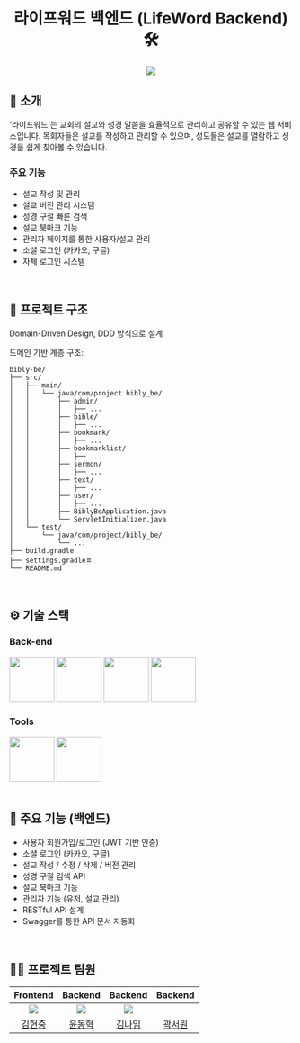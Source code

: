 <div align="center">

# 라이프워드 백엔드 (LifeWord Backend) 🛠️

[<img src="https://img.shields.io/badge/프로젝트 기간-2025.01~-fab2ac?style=flat&logo=&logoColor=white" />]()

</div>

## 📝 소개

'라이프워드'는 교회의 설교와 성경 말씀을 효율적으로 관리하고 공유할 수 있는 웹 서비스입니다. 목회자들은 설교를 작성하고 관리할 수 있으며, 성도들은 설교를 열람하고 성경을 쉽게 찾아볼 수 있습니다.

### 주요 기능

- 설교 작성 및 관리
- 설교 버전 관리 시스템
- 성경 구절 빠른 검색
- 설교 북마크 기능
- 관리자 페이지를 통한 사용자/설교 관리
- 소셜 로그인 (카카오, 구글)
- 자체 로그인 시스템

<br />

## 📂 프로젝트 구조

Domain-Driven Design, DDD 방식으로 설계

도메인 기반 계층 구조:

```
bibly-be/
├── src/
│   ├── main/
│   │   └── java/com/project bibly_be/
│   │       ├── admin/
│   │       │   ├── ...
│   │       ├── bible/
│   │       │   ├── ...
│   │       ├── bookmark/
│   │       │   ├── ...
│   │       ├── bookmarklist/
│   │       │   ├── ...
│   │       ├── sermon/
│   │       │   ├── ...
│   │       ├── text/
│   │       │   ├── ...
│   │       ├── user/
│   │       │   ├── ...
│   │       ├── BiblyBeApplication.java
│   │       └── ServletInitializer.java
│   └── test/
│       └── java/com/project/bibly_be/
│           └── ...
├── build.gradle
├── settings.gradleㅍ
└── README.md
```

<br />

## ⚙ 기술 스택

### Back-end

<div>
<img src="https://github.com/yewon-Noh/readme-template/blob/main/skills/Java.png?raw=true" width="80">
<img src="https://github.com/yewon-Noh/readme-template/blob/main/skills/SpringBoot.png?raw=true" width="80">
<img src="https://github.com/yewon-Noh/readme-template/blob/main/skills/Mysql.png?raw=true" width="80">
<img src="https://github.com/yewon-Noh/readme-template/blob/main/skills/Swagger.png?raw=true" width="80">
</div>

### Tools

<div>
<img src="https://github.com/yewon-Noh/readme-template/blob/main/skills/Github.png?raw=true" width="80">
<img src="https://github.com/yewon-Noh/readme-template/blob/main/skills/Notion.png?raw=true" width="80">
</div>

<br />

## 📌 주요 기능 (백엔드)

- 사용자 회원가입/로그인 (JWT 기반 인증)
- 소셜 로그인 (카카오, 구글)
- 설교 작성 / 수정 / 삭제 / 버전 관리
- 성경 구절 검색 API
- 설교 북마크 기능
- 관리자 기능 (유저, 설교 관리)
- RESTful API 설계
- Swagger를 통한 API 문서 자동화

<br />

## 💁‍♂️ 프로젝트 팀원

|                    Frontend                    |                    Backend                     |                    Backend                    |                 Backend                 |
| :--------------------------------------------: | :--------------------------------------------: | :-------------------------------------------: | :-------------------------------------: |
| ![](https://github.com/hjkim0905.png?size=120) | ![](https://github.com/Diggydogg.png?size=120) | ![](https://github.com/naim-kim.png?size=120) |                                         |
|     [김현중](https://github.com/hjkim0905)     |     [윤동혁](https://github.com/Diggydogg)     |     [김나임](https://github.com/naim-kim)     | [곽서원](https://github.com/seowon1112) |

